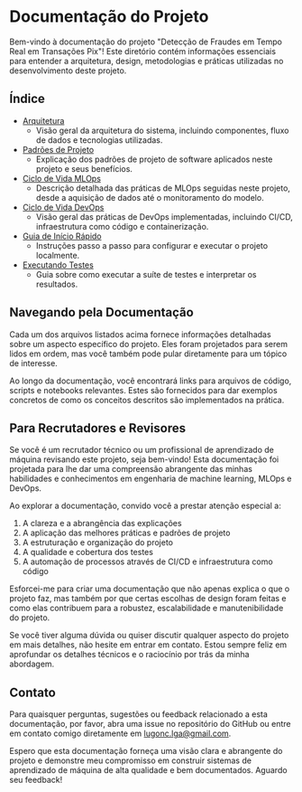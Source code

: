 # Documentação do Projeto

Bem-vindo à documentação do projeto "Detecção de Fraudes em Tempo Real em Transações Pix"! Este diretório contém informações essenciais para entender a arquitetura, design, metodologias e práticas utilizadas no desenvolvimento deste projeto.

## Índice

- [Arquitetura](arquitetura.md)
  - Visão geral da arquitetura do sistema, incluindo componentes, fluxo de dados e tecnologias utilizadas.
- [Padrões de Projeto](padroes_projeto.md)
  - Explicação dos padrões de projeto de software aplicados neste projeto e seus benefícios.
- [Ciclo de Vida MLOps](mlops_ciclo_vida.md)
  - Descrição detalhada das práticas de MLOps seguidas neste projeto, desde a aquisição de dados até o monitoramento do modelo.
- [Ciclo de Vida DevOps](devops_ciclo_vida.md)
  - Visão geral das práticas de DevOps implementadas, incluindo CI/CD, infraestrutura como código e containerização.
- [Guia de Início Rápido](guia_inicio_rapido.md)
  - Instruções passo a passo para configurar e executar o projeto localmente.
- [Executando Testes](executando_testes.md)
  - Guia sobre como executar a suíte de testes e interpretar os resultados.

## Navegando pela Documentação

Cada um dos arquivos listados acima fornece informações detalhadas sobre um aspecto específico do projeto. Eles foram projetados para serem lidos em ordem, mas você também pode pular diretamente para um tópico de interesse.

Ao longo da documentação, você encontrará links para arquivos de código, scripts e notebooks relevantes. Estes são fornecidos para dar exemplos concretos de como os conceitos descritos são implementados na prática.

## Para Recrutadores e Revisores

Se você é um recrutador técnico ou um profissional de aprendizado de máquina revisando este projeto, seja bem-vindo! Esta documentação foi projetada para lhe dar uma compreensão abrangente das minhas habilidades e conhecimentos em engenharia de machine learning, MLOps e DevOps.

Ao explorar a documentação, convido você a prestar atenção especial a:

1. A clareza e a abrangência das explicações
2. A aplicação das melhores práticas e padrões de projeto
3. A estruturação e organização do projeto
4. A qualidade e cobertura dos testes
5. A automação de processos através de CI/CD e infraestrutura como código

Esforcei-me para criar uma documentação que não apenas explica o que o projeto faz, mas também por que certas escolhas de design foram feitas e como elas contribuem para a robustez, escalabilidade e manutenibilidade do projeto.

Se você tiver alguma dúvida ou quiser discutir qualquer aspecto do projeto em mais detalhes, não hesite em entrar em contato. Estou sempre feliz em aprofundar os detalhes técnicos e o raciocínio por trás da minha abordagem.

## Contato

Para quaisquer perguntas, sugestões ou feedback relacionado a esta documentação, por favor, abra uma issue no repositório do GitHub ou entre em contato comigo diretamente em lugonc.lga@gmail.com.

Espero que esta documentação forneça uma visão clara e abrangente do projeto e demonstre meu compromisso em construir sistemas de aprendizado de máquina de alta qualidade e bem documentados. Aguardo seu feedback!
